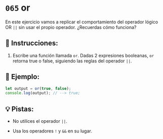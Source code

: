 # `065` or

En este ejercicio vamos a replicar el comportamiento del operador lógico OR `||` sin usar el propio operador. ¿Recuerdas cómo funciona?

## 📝 Instrucciones:

1. Escribe una función llamada `or`. Dadas 2 expresiones booleanas, `or` retorna true o false, siguiendo las reglas del operador `||`.

## 📎 Ejemplo:

```Javascript
let output = or(true, false);
console.log(output); // --> true;
```

## 💡 Pistas:

+ No utilices el operador `||`.

+ Usa los operadores `!` y `&&` en su lugar.
